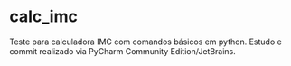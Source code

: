 # calc_imc
Teste para calculadora IMC com comandos básicos em python.
Estudo e commit realizado via PyCharm Community Edition/JetBrains.
